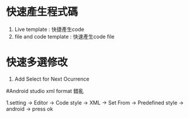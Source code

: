 
# 快速產生程式碼

1. Live template : 快捷產生code
2. file and code template : 快速產生code  file

# 快速多選修改

1. Add Select for Next Ocurrence


#Android studio xml format 錯亂

1.setting -> Editor -> Code style -> XML -> Set From -> Predefined style -> android  -> press ok
